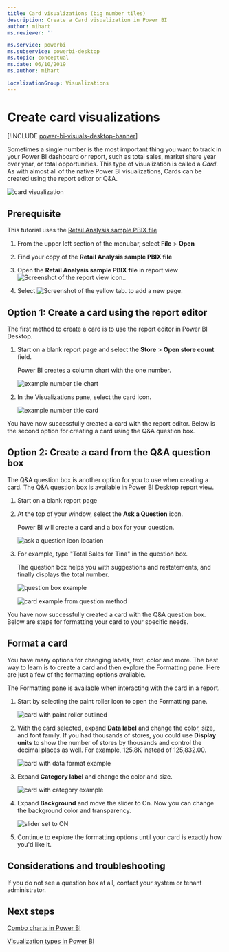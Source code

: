 ```yaml
---
title: Card visualizations (big number tiles)
description: Create a Card visualization in Power BI
author: mihart
ms.reviewer: ''

ms.service: powerbi
ms.subservice: powerbi-desktop
ms.topic: conceptual
ms.date: 06/10/2019
ms.author: mihart

LocalizationGroup: Visualizations
---
```


# Create card visualizations

[!INCLUDE [power-bi-visuals-desktop-banner](../includes/power-bi-visuals-desktop-banner.md)]

Sometimes a single number is the most important thing you want to track in your Power BI dashboard or report, such as total sales, market share year over year, or total opportunities. This type of visualization is called a *Card*. As with almost all of the native Power BI visualizations, Cards can be created using the report editor or Q&A.

![card visualization](media/power-bi-visualization-card/pbi-opptuntiescard.png)

## Prerequisite

This tutorial uses the [Retail Analysis sample PBIX file](https://download.microsoft.com/download/9/6/D/96DDC2FF-2568-491D-AAFA-AFDD6F763AE3/Retail%20Analysis%20Sample%20PBIX.pbix)

1. From the upper left section of the menubar, select **File** \> **Open**
   
2. Find your copy of the **Retail Analysis sample PBIX file**

1. Open the **Retail Analysis sample PBIX file** in report view ![Screenshot of the report view icon.](media/power-bi-visualization-kpi/power-bi-report-view.png).

1. Select ![Screenshot of the yellow tab.](media/power-bi-visualization-kpi/power-bi-yellow-tab.png) to add a new page.

## Option 1: Create a card using the report editor

The first method to create a card is to use the report editor in Power BI Desktop.

1. Start on a blank report page and select the **Store** \> **Open store count** field.

    Power BI creates a column chart with the one number.

   ![example number tile chart](media/power-bi-visualization-card/pbi-overview-chart.png)

2. In the Visualizations pane, select the card icon.

   ![example number title card](media/power-bi-visualization-card/power-bi-card-visualization.png)

You have now successfully created a card with the report editor. Below is the second option for creating a card using the Q&A question box.

## Option 2: Create a card from the Q&A question box
The Q&A question box is another option for you to use when creating a card. The Q&A question box is available in Power BI Desktop report view.

1. Start on a blank report page

1. At the top of your window, select the **Ask a Question** icon. 

    Power BI will create a card and a box for your question. 

   ![ask a question icon location](media/power-bi-visualization-card/power-bi-q-and-a-overview.png)

2. For example, type "Total Sales for Tina" in the question box.

    The question box helps you with suggestions and restatements, and finally displays the total number.  

   ![question box example](media/power-bi-visualization-card/power-bi-q-and-a-box.png)

   ![card example from question method](media/power-bi-visualization-card/power-bi-q-and-a-card.png)

You have now successfully created a card with the Q&A question box. Below are steps for formatting your card to your specific needs.

## Format a card
You have many options for changing labels, text, color and more. The best way to learn is to create a card and then explore the Formatting pane. Here are just a few of the formatting options available. 

The Formatting pane is available when interacting with the card in a report. 

1. Start by selecting the paint roller icon to open the Formatting pane. 

    ![card with paint roller outlined](media/power-bi-visualization-card/power-bi-format-card-2.png)

2. With the card selected, expand **Data label** and change the color, size, and font family. If you had thousands of stores, you could use **Display units** to show the number of stores by thousands and control the decimal places as well. For example, 125.8K instead of 125,832.00.

    ![card with data format example](media/power-bi-visualization-card/power-bi-card-format-2.png)

3.  Expand **Category label** and change the color and size.

    ![card with category example](media/power-bi-visualization-card/power-bi-card-format-category.png)

4. Expand **Background** and move the slider to On.  Now you can change the background color and transparency.

    ![slider set to ON](media/power-bi-visualization-card/power-bi-format-color-2.png)

5. Continue to explore the formatting options until your card is exactly how you'd like it. 

## Considerations and troubleshooting
If you do not see a question box at all, contact your system or tenant administrator.    

## Next steps
[Combo charts in Power BI](power-bi-visualization-combo-chart.md)

[Visualization types in Power BI](power-bi-visualization-types-for-reports-and-q-and-a.md)
